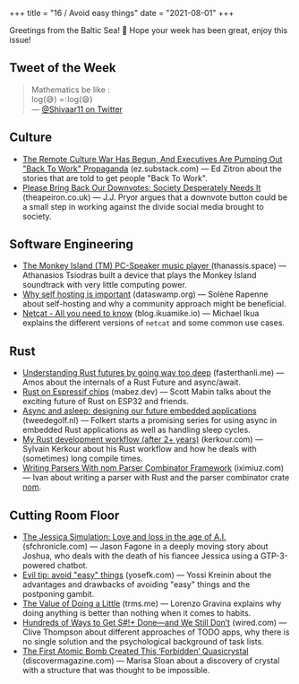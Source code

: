 +++
title = "16 / Avoid easy things"
date = "2021-08-01"
+++

Greetings from the Baltic Sea! 🌊 Hope your week has been great, enjoy this issue!

## Tweet of the Week
> Mathematics be like :  
> log(😅) =💧log(😄)  
> — [@Shivaar11 on Twitter](https://twitter.com/Shivaar11/status/1420156022728142848)

## Culture
* [The Remote Culture War Has Begun, And Executives Are Pumping Out "Back To Work" Propaganda](https://ez.substack.com/p/the-remote-culture-war-has-begun) (ez.substack.com) — Ed Zitron about the stories that are told to get people "Back To Work".
* [Please Bring Back Our Downvotes: Society Desperately Needs It](https://theapeiron.co.uk/please-bring-back-our-downvotes-society-desperately-needs-it-5119e8d7547c) (theapeiron.co.uk) — J.J. Pryor argues that a downvote button could be a small step in working against the divide social media brought to society.

## Software Engineering
* [The Monkey Island (TM) PC-Speaker music player
](https://www.thanassis.space/monkeyisland.html) (thanassis.space) — Athanasios Tsiodras built a device that plays the Monkey Island soundtrack with very little computing power.
* [Why self hosting is important](https://dataswamp.org/~solene/2021-07-23-why-selfhosting-is-important.html) (dataswamp.org) — Solène Rapenne about self-hosting and why a community approach might be beneficial.
* [Netcat - All you need to know](https://blog.ikuamike.io/posts/2021/netcat/) (blog.ikuamike.io) — Michael Ikua explains the different versions of `netcat` and some common use cases.

## Rust
* [Understanding Rust futures by going way too deep](https://fasterthanli.me/articles/understanding-rust-futures-by-going-way-too-deep) (fasterthanli.me) — Amos about the internals of a Rust Future and async/await.
* [Rust on Espressif chips](https://mabez.dev/blog/posts/esp-rust-espressif/) (mabez.dev) — Scott Mabin talks about the exciting future of Rust on ESP32 and friends.
* [Async and asleep: designing our future embedded applications](https://tweedegolf.nl/blog/58/async-and-asleep-designing-our-future-embedded-applications) (tweedegolf.nl) — Folkert starts a promising series for using async in embedded Rust applications as well as handling sleep cycles.
* [My Rust development workflow (after 2+ years)](https://kerkour.com/blog/rust-development-workflow/) (kerkour.com) — Sylvain Kerkour about his Rust workflow and how he deals with (sometimes) long compile times.
* [Writing Parsers With nom Parser Combinator Framework](https://iximiuz.com/en/posts/rust-writing-parsers-with-nom/) (iximiuz.com) — Ivan about writing a parser with Rust and the parser combinator crate [nom](https://crates.io/crates/nom).

## Cutting Room Floor
* [The Jessica Simulation:
Love and loss in the age of A.I.](https://www.sfchronicle.com/projects/2021/jessica-simulation-artificial-intelligence/) (sfchronicle.com) — Jason Fagone in a deeply moving story about Joshua, who deals with the death of his fiancee Jessica using a GTP-3-powered  chatbot.
* [Evil tip: avoid "easy" things](http://yosefk.com/blog/evil-tip-avoid-easy-things.html) (yosefk.com) — Yossi Kreinin about the advantages and drawbacks of avoiding "easy" things and the postponing gambit.
* [The Value of Doing a Little](https://trms.me/the-value-of-doing-a-little/) (trms.me) — Lorenzo Gravina explains why doing anything is better than nothing when it comes to habits.
* [Hundreds of Ways to Get S#!+ Done—and We Still Don’t](https://www.wired.com/story/to-do-apps-failed-productivity-tools/) (wired.com) — Clive Thompson about different approaches of TODO apps, why there is no single solution and the psychological background of task lists.
* [The First Atomic Bomb Created This ‘Forbidden’ Quasicrystal](https://www.discovermagazine.com/the-sciences/the-first-atomic-bomb-created-this-forbidden-quasicrystal) (discovermagazine.com) — Marisa Sloan about a discovery of crystal with a structure that was thought to be impossible.